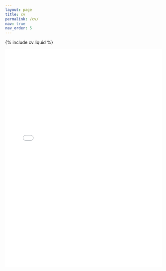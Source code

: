 ```yaml
---
layout: page
title: cv
permalink: /cv/
nav: true
nav_order: 5
---
```


{% include cv.liquid %}

<embed src="../assets/pdf/Graduate_Admissions_CV_Spring2024.pdf" width="100%" height="700px" type="application/pdf">
